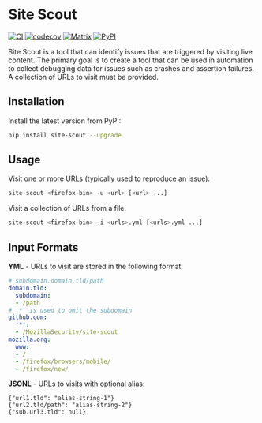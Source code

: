 # Site Scout

[![CI](https://github.com/MozillaSecurity/site-scout/actions/workflows/ci.yml/badge.svg)](https://github.com/MozillaSecurity/site-scout/actions/workflows/ci.yml)
[![codecov](https://codecov.io/gh/MozillaSecurity/site-scout/branch/main/graph/badge.svg)](https://codecov.io/gh/MozillaSecurity/site-scout)
[![Matrix](https://img.shields.io/badge/chat-%23fuzzing-green?logo=matrix)](https://matrix.to/#/#fuzzing:mozilla.org)
[![PyPI](https://img.shields.io/pypi/v/site-scout)](https://pypi.org/project/site-scout)

Site Scout is a tool that can identify issues that are triggered by visiting live
content. The primary goal is to create a tool that can be used in automation to collect
debugging data for issues such as crashes and assertion failures. A collection of URLs
to visit must be provided.

## Installation

Install the latest version from PyPI:

```bash
pip install site-scout --upgrade
```

## Usage

Visit one or more URLs (typically used to reproduce an issue):
```bash
site-scout <firefox-bin> -u <url> [<url> ...]
```

Visit a collection of URLs from a file:
```bash
site-scout <firefox-bin> -i <urls>.yml [<urls>.yml ...]
```

## Input Formats

**YML** - URLs to visit are stored in the following format:
```yml
# subdomain.domain.tld/path
domain.tld:
  subdomain:
  - /path
# '*' is used to omit the subdomain
github.com:
  '*':
  - /MozillaSecurity/site-scout
mozilla.org:
  www:
  - /
  - /firefox/browsers/mobile/
  - /firefox/new/
```

**JSONL** - URLs to visits with optional alias:
```jsonl
{"url1.tld": "alias-string-1"}
{"url2.tld/path": "alias-string-2"}
{"sub.url3.tld": null}
```
